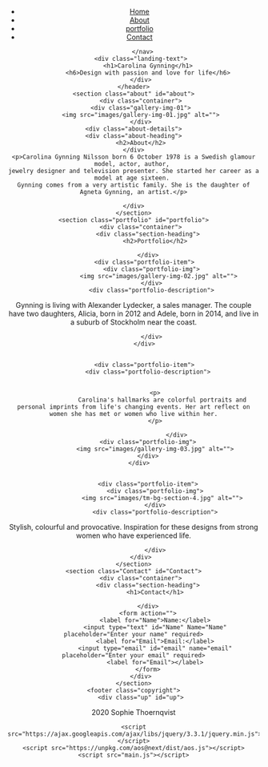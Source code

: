 <!DOCTYPE html>
<html lang="en">
<head>
    <meta charset="UTF-8">
    <meta name="viewport" content="width=device-width, initial-scale=1">
    <title>Carolina Gyning</title>
    <link rel="stylesheet" href="https://unpkg.com/aos@next/dist/aos.css" />
    <link rel="stylesheet" href="https://use.fontawesome.com/releases/v5.7.2/css/all.css" integrity="sha384-fnmOCqbTlWIlj8LyTjo7mOUStjsKC4pOpQbqyi7RrhN7udi9RwhKkMHpvLbHG9Sr" crossorigin="anonymous">
    <link rel="stylesheet" href="main.css">
</head>
<body>
    <header>
         <div class="menu-toggler">
        <div class="bar half start"></div>
        <div class="bar"></div>
        <div class="bar half end"></div>
         </div>
         <nav class="top-nav">
             <ul class="nav-list">
            <li>
                <a href="index.html" class="nav-link">Home</a>
            </li>
            <li>
                <a href="#about" class="nav-link">About</a>
            </li>
            <li>
                <a href="#portfolio" class="nav-link">portfolio</a>
             </li>
                <li>
                    <a href="#Contact" class="nav-link">Contact</a>
                </li>
             </ul>

         </nav>
        <div class="landing-text">
            <h1>Carolina Gynning</h1>
            <h6>Design with passion and love for life</h6>
        </div>
    </header>
    <section class="about" id="about">
        <div class="container">
        <div class="gallery-img-01">
        <img src="images/gallery-img-01.jpg" alt="">
        </div>
    <div class="about-details">
    <div class="about-heading">
        <h2>About</h2>
    </div>
    <p>Carolina Gynning Nilsson born 6 October 1978 is a Swedish glamour model, actor, author, 
    jewelry designer and television presenter. She started her career as a model at age sixteen. 
    Gynning comes from a very artistic family. She is the daughter of Agneta Gynning, an artist.</p>
    
    </div>
    </section>
    <section class="portfolio" id="portfolio">
        <div class="container">
            <div class="section-heading">
                <h2>Portfolio</h2>
                
            </div>
          <div class="portfolio-item">
              <div class="portfolio-img">
                  <img src="images/gallery-img-02.jpg" alt="">
              </div>
              <div class="portfolio-description">

<p>
    Gynning is living with Alexander Lydecker, a sales manager. The couple have two daughters, 
    Alicia, born in 2012 and Adele, born in 2014, and live in a suburb of Stockholm near the coast.
    </p>
  
              </div>
          </div>


          <div class="portfolio-item">
            <div class="portfolio-description">
              
              
                <p>
                    Carolina's hallmarks are colorful portraits and personal imprints from life's changing events. Her art reflect on women she has met or women who live within her.
                </p>
                  
                            </div>
            <div class="portfolio-img">
                <img src="images/gallery-img-03.jpg" alt="">
            </div>
       </div>


            <div class="portfolio-item">
                <div class="portfolio-img">
                    <img src="images/tm-bg-section-4.jpg" alt="">
                </div>
                <div class="portfolio-description">

  <p>Stylish, colourful and provocative. Inspiration for these designs from strong women who have experienced life.
      </p>
      
                </div>
        </div>
    </section>
    <section class="Contact" id="Contact">
        <div class="container">
            <div class="section-heading">
                <h1>Contact</h1>
               
            </div>
            <form action="">
                <label for="Name">Name:</label>
                <input type="text" id="Name" Name="Name" placeholder="Enter your name" required>
                <label for="Email">Email:</label>
                <input type="email" id="email" name="email" placeholder="Enter your email" required>
                <label for="Email"></label>
            </form>
        </div>
    </section>
    <footer class="copyright">
        <div class="up" id="up">
<i class="fas fa-chevron-up"></i>
<p>2020 Sophie Thoernqvist</p>
        </div>
    </footer>

    <script src="https://ajax.googleapis.com/ajax/libs/jquery/3.3.1/jquery.min.js"></script>
    <script src="https://unpkg.com/aos@next/dist/aos.js"></script>
    <script src="main.js"></script>
</body>
</html>
